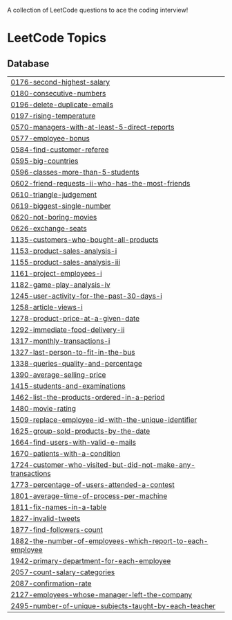 A collection of LeetCode questions to ace the coding interview!
<!---LeetCode Topics Start-->
# LeetCode Topics
## Database
|  |
| ------- |
| [0176-second-highest-salary](https://github.com/Omarioooo/SQL-50-Study-Plan/tree/master/0176-second-highest-salary) |
| [0180-consecutive-numbers](https://github.com/Omarioooo/SQL-50-Study-Plan/tree/master/0180-consecutive-numbers) |
| [0196-delete-duplicate-emails](https://github.com/Omarioooo/SQL-50-Study-Plan/tree/master/0196-delete-duplicate-emails) |
| [0197-rising-temperature](https://github.com/Omarioooo/SQL-50-Study-Plan/tree/master/0197-rising-temperature) |
| [0570-managers-with-at-least-5-direct-reports](https://github.com/Omarioooo/SQL-50-Study-Plan/tree/master/0570-managers-with-at-least-5-direct-reports) |
| [0577-employee-bonus](https://github.com/Omarioooo/SQL-50-Study-Plan/tree/master/0577-employee-bonus) |
| [0584-find-customer-referee](https://github.com/Omarioooo/SQL-50-Study-Plan/tree/master/0584-find-customer-referee) |
| [0595-big-countries](https://github.com/Omarioooo/SQL-50-Study-Plan/tree/master/0595-big-countries) |
| [0596-classes-more-than-5-students](https://github.com/Omarioooo/SQL-50-Study-Plan/tree/master/0596-classes-more-than-5-students) |
| [0602-friend-requests-ii-who-has-the-most-friends](https://github.com/Omarioooo/SQL-50-Study-Plan/tree/master/0602-friend-requests-ii-who-has-the-most-friends) |
| [0610-triangle-judgement](https://github.com/Omarioooo/SQL-50-Study-Plan/tree/master/0610-triangle-judgement) |
| [0619-biggest-single-number](https://github.com/Omarioooo/SQL-50-Study-Plan/tree/master/0619-biggest-single-number) |
| [0620-not-boring-movies](https://github.com/Omarioooo/SQL-50-Study-Plan/tree/master/0620-not-boring-movies) |
| [0626-exchange-seats](https://github.com/Omarioooo/SQL-50-Study-Plan/tree/master/0626-exchange-seats) |
| [1135-customers-who-bought-all-products](https://github.com/Omarioooo/SQL-50-Study-Plan/tree/master/1135-customers-who-bought-all-products) |
| [1153-product-sales-analysis-i](https://github.com/Omarioooo/SQL-50-Study-Plan/tree/master/1153-product-sales-analysis-i) |
| [1155-product-sales-analysis-iii](https://github.com/Omarioooo/SQL-50-Study-Plan/tree/master/1155-product-sales-analysis-iii) |
| [1161-project-employees-i](https://github.com/Omarioooo/SQL-50-Study-Plan/tree/master/1161-project-employees-i) |
| [1182-game-play-analysis-iv](https://github.com/Omarioooo/SQL-50-Study-Plan/tree/master/1182-game-play-analysis-iv) |
| [1245-user-activity-for-the-past-30-days-i](https://github.com/Omarioooo/SQL-50-Study-Plan/tree/master/1245-user-activity-for-the-past-30-days-i) |
| [1258-article-views-i](https://github.com/Omarioooo/SQL-50-Study-Plan/tree/master/1258-article-views-i) |
| [1278-product-price-at-a-given-date](https://github.com/Omarioooo/SQL-50-Study-Plan/tree/master/1278-product-price-at-a-given-date) |
| [1292-immediate-food-delivery-ii](https://github.com/Omarioooo/SQL-50-Study-Plan/tree/master/1292-immediate-food-delivery-ii) |
| [1317-monthly-transactions-i](https://github.com/Omarioooo/SQL-50-Study-Plan/tree/master/1317-monthly-transactions-i) |
| [1327-last-person-to-fit-in-the-bus](https://github.com/Omarioooo/SQL-50-Study-Plan/tree/master/1327-last-person-to-fit-in-the-bus) |
| [1338-queries-quality-and-percentage](https://github.com/Omarioooo/SQL-50-Study-Plan/tree/master/1338-queries-quality-and-percentage) |
| [1390-average-selling-price](https://github.com/Omarioooo/SQL-50-Study-Plan/tree/master/1390-average-selling-price) |
| [1415-students-and-examinations](https://github.com/Omarioooo/SQL-50-Study-Plan/tree/master/1415-students-and-examinations) |
| [1462-list-the-products-ordered-in-a-period](https://github.com/Omarioooo/SQL-50-Study-Plan/tree/master/1462-list-the-products-ordered-in-a-period) |
| [1480-movie-rating](https://github.com/Omarioooo/SQL-50-Study-Plan/tree/master/1480-movie-rating) |
| [1509-replace-employee-id-with-the-unique-identifier](https://github.com/Omarioooo/SQL-50-Study-Plan/tree/master/1509-replace-employee-id-with-the-unique-identifier) |
| [1625-group-sold-products-by-the-date](https://github.com/Omarioooo/SQL-50-Study-Plan/tree/master/1625-group-sold-products-by-the-date) |
| [1664-find-users-with-valid-e-mails](https://github.com/Omarioooo/SQL-50-Study-Plan/tree/master/1664-find-users-with-valid-e-mails) |
| [1670-patients-with-a-condition](https://github.com/Omarioooo/SQL-50-Study-Plan/tree/master/1670-patients-with-a-condition) |
| [1724-customer-who-visited-but-did-not-make-any-transactions](https://github.com/Omarioooo/SQL-50-Study-Plan/tree/master/1724-customer-who-visited-but-did-not-make-any-transactions) |
| [1773-percentage-of-users-attended-a-contest](https://github.com/Omarioooo/SQL-50-Study-Plan/tree/master/1773-percentage-of-users-attended-a-contest) |
| [1801-average-time-of-process-per-machine](https://github.com/Omarioooo/SQL-50-Study-Plan/tree/master/1801-average-time-of-process-per-machine) |
| [1811-fix-names-in-a-table](https://github.com/Omarioooo/SQL-50-Study-Plan/tree/master/1811-fix-names-in-a-table) |
| [1827-invalid-tweets](https://github.com/Omarioooo/SQL-50-Study-Plan/tree/master/1827-invalid-tweets) |
| [1877-find-followers-count](https://github.com/Omarioooo/SQL-50-Study-Plan/tree/master/1877-find-followers-count) |
| [1882-the-number-of-employees-which-report-to-each-employee](https://github.com/Omarioooo/SQL-50-Study-Plan/tree/master/1882-the-number-of-employees-which-report-to-each-employee) |
| [1942-primary-department-for-each-employee](https://github.com/Omarioooo/SQL-50-Study-Plan/tree/master/1942-primary-department-for-each-employee) |
| [2057-count-salary-categories](https://github.com/Omarioooo/SQL-50-Study-Plan/tree/master/2057-count-salary-categories) |
| [2087-confirmation-rate](https://github.com/Omarioooo/SQL-50-Study-Plan/tree/master/2087-confirmation-rate) |
| [2127-employees-whose-manager-left-the-company](https://github.com/Omarioooo/SQL-50-Study-Plan/tree/master/2127-employees-whose-manager-left-the-company) |
| [2495-number-of-unique-subjects-taught-by-each-teacher](https://github.com/Omarioooo/SQL-50-Study-Plan/tree/master/2495-number-of-unique-subjects-taught-by-each-teacher) |
<!---LeetCode Topics End-->
